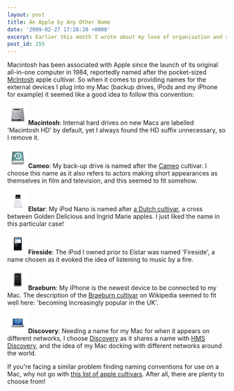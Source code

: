 ```yaml
---
layout: post
title: An Apple by Any Other Name
date: '2009-02-27 17:28:20 +0000'
excerpt: Earlier this month I wrote about my love of organisation and systems. One such example is how I name the devices I attach to my Mac.
post_id: 155
---
```

Macintosh has been associated with Apple since the launch of its original all-in-one computer in 1984, reportedly named after the pocket-sized [McIntosh][1] apple cultivar. So when it comes to providing names for the external devices I plug into my Mac (backup drives, iPods and my iPhone for example) it seemed like a good idea to follow this convention:

<img class="left" src="/assets/2009/02/iconmacintosh.png" alt="Macintosh hard drive icon"/>**Macintosh**: Internal hard drives on new Macs are labelled 'Macintosh HD' by default, yet I always found the HD suffix unnecessary, so I remove it.

<img class="left" src="/assets/2009/02/icontimemachine.png" alt="Time Machine device icon"/>**Cameo**: My back-up drive is named after the [Cameo][2] cultivar. I choose this name as it also refers to actors making short appearances as themselves in film and television, and this seemed to fit somehow.

<img class="left" src="/assets/2009/02/iconipodnano.png" alt="iPod nano icon"/>**Elstar**: My iPod Nano is named after [a Dutch cultivar][3], a cross between Golden Delicious and Ingrid Marie apples. I just liked the name in this particular case!

<img class="left" src="/assets/2009/02/iconipod.png" alt="iPod icon"/>**Fireside**: The iPod I owned prior to Elstar was named 'Fireside', a name chosen as it evoked the idea of listening to music by a fire.

<img class="left" src="/assets/2009/02/iconiphone.png" alt="iPhone Icon"/>**Braeburn**: My iPhone is the newest device to be connected to my Mac. The description of the [Braeburn cultivar][4] on Wikipedia seemed to fit well here: 'becoming increasingly popular in the UK'.

<img class="left" src="/assets/2009/02/iconnetwork.png" alt="Network Icon"/>**Discovery**: Needing a name for my Mac for when it appears on different networks, I choose [Discovery][5] as it shares a name with [HMS Discovery][6], and the idea of my Mac docking with different networks around the world.

If you're facing a similar problem finding naming conventions for use on a Mac, why not go with [this list of apple cultivars][7]. After all, there are plenty to choose from!

[1]: http://en.wikipedia.org/wiki/McIntosh_(apple)
[2]: http://en.wikipedia.org/wiki/Cameo_(apple)
[3]: http://en.wikipedia.org/wiki/Elstar
[4]: http://en.wikipedia.org/wiki/Braeburn
[5]: http://en.wikipedia.org/wiki/Discovery_(apple)
[6]: http://en.wikipedia.org/wiki/HMS_Discovery
[7]: http://en.wikipedia.org/wiki/List_of_apple_cultivars